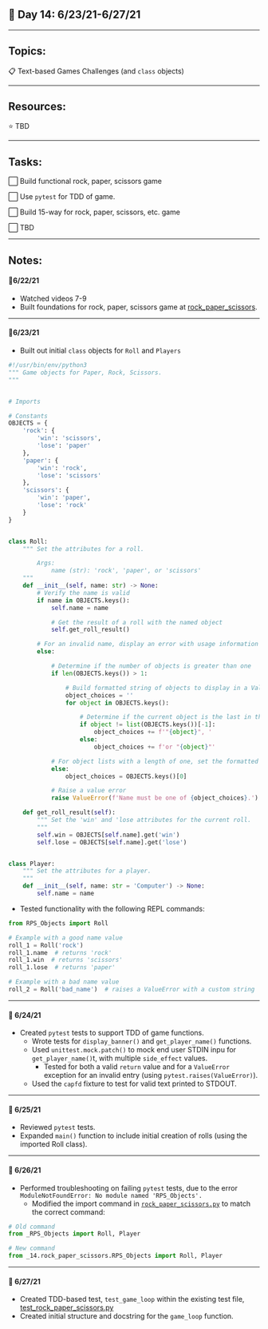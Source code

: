 ## :calendar: Day 14: 6/23/21-6/27/21

---

## Topics:

:clipboard: Text-based Games Challenges (and `class` objects)

---

## Resources:

:star: TBD

---

## Tasks:

:white_large_square: Build functional rock, paper, scissors game

:white_large_square: Use `pytest` for TDD of game.

:white_large_square: Build 15-way for rock, paper, scissors, etc. game

:white_large_square: TBD

---

## Notes:

#### :notebook:6/22/21

- Watched videos 7-9
- Built foundations for rock, paper, scissors game at [rock_paper_scissors](rock_paper_scissors/rock_paper_scissors.py).

---

#### :notebook:6/23/21

- Built out initial `class` objects for `Roll` and `Players`

```python
#!/usr/bin/env/python3
""" Game objects for Paper, Rock, Scissors.
"""


# Imports

# Constants
OBJECTS = {
    'rock': {
        'win': 'scissors',
        'lose': 'paper'
    },
    'paper': {
        'win': 'rock',
        'lose': 'scissors'
    },
    'scissors': {
        'win': 'paper',
        'lose': 'rock'
    }
}


class Roll:
    """ Set the attributes for a roll.

        Args:
            name (str): 'rock', 'paper', or 'scissors'
    """
    def __init__(self, name: str) -> None:
        # Verify the name is valid
        if name in OBJECTS.keys():
            self.name = name

            # Get the result of a roll with the named object
            self.get_roll_result()

        # For an invalid name, display an error with usage information
        else:

            # Determine if the number of objects is greater than one
            if len(OBJECTS.keys()) > 1:

                # Build formatted string of objects to display in a ValueError
                object_choices = ''
                for object in OBJECTS.keys():

                    # Determine if the current object is the last in the list
                    if object != list(OBJECTS.keys())[-1]:
                        object_choices += f'"{object}", '
                    else:
                        object_choices += f'or "{object}"'

            # For object lists with a length of one, set the formatted string
            else:
                object_choices = OBJECTS.keys()[0]

            # Raise a value error
            raise ValueError(f'Name must be one of {object_choices}.')

    def get_roll_result(self):
        """ Set the 'win' and 'lose attributes for the current roll.
        """
        self.win = OBJECTS[self.name].get('win')
        self.lose = OBJECTS[self.name].get('lose')


class Player:
    """ Set the attributes for a player.
    """
    def __init__(self, name: str = 'Computer') -> None:
        self.name = name

```



- Tested functionality with the following REPL commands:

```python
from RPS_Objects import Roll

# Example with a good name value
roll_1 = Roll('rock')
roll_1.name  # returns 'rock'
roll_1.win  # returns 'scissors'
roll_1.lose  # returns 'paper'

# Example with a bad name value
roll_2 = Roll('bad_name')  # raises a ValueError with a custom string
```

---

#### :notebook: 6/24/21

- Created `pytest` tests to support TDD of game functions.
  - Wrote tests for `display_banner()` and `get_player_name()` functions.
  - Used `unittest.mock.patch()` to mock end user STDIN inpu for `get_player_name()`t, with multiple `side_effect` values.
    - Tested for both a valid `return` value and for a `ValueError` exception for an invalid entry (using `pytest.raises(ValueError)`).
  - Used the `capfd` fixture to test for valid text printed to STDOUT.

---

#### :notebook: 6/25/21

- Reviewed `pytest` tests.
- Expanded `main()` function to include initial creation of rolls (using the imported Roll class).

---

#### :notebook: 6/26/21

- Performed troubleshooting on failing `pytest` tests, due to the error `ModuleNotFoundError: No module named 'RPS_Objects'.`
  - Modified the import command in [`rock_paper_scissors.py`](rock_paper_scissors/rock_paper_scissors.py) to match the correct command:

```python
# Old command
from _RPS_Objects import Roll, Player

# New command
from _14.rock_paper_scissors.RPS_Objects import Roll, Player
```

---

#### :notebook: 6/27/21

- Created TDD-based test, `test_game_loop` within the existing test file, [test_rock_paper_scissors.py](test/test_rock_paper_scissors.py)
- Created initial structure and docstring for the `game_loop` function.

